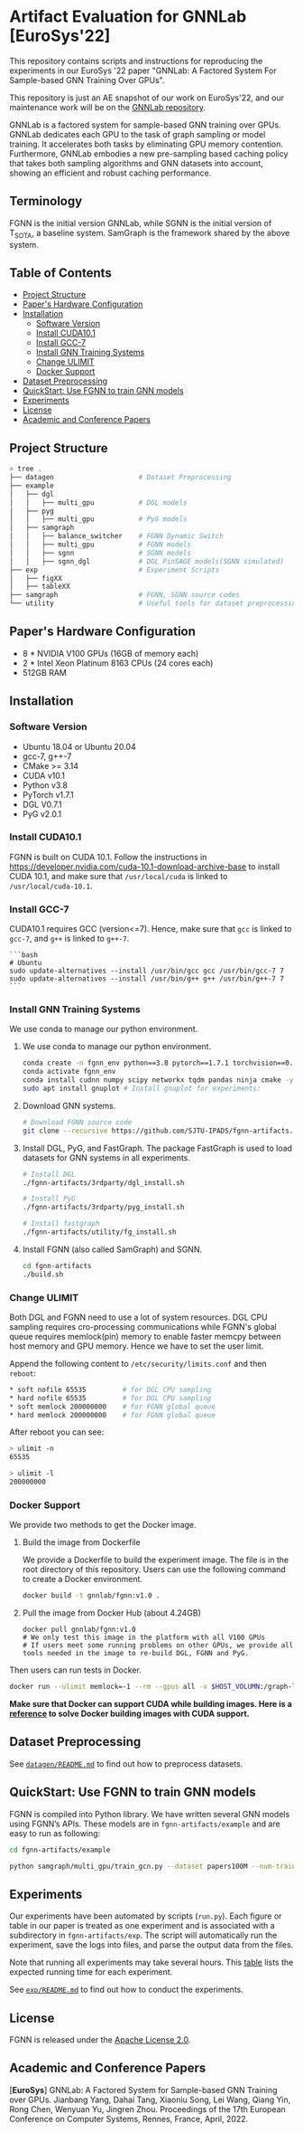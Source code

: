 # Artifact Evaluation for GNNLab [EuroSys'22]

This repository contains scripts and instructions for reproducing the experiments in our EuroSys '22 paper "GNNLab: A Factored System For Sample-based GNN Training Over GPUs".

This repository is just an AE snapshot of our work on EuroSys'22, and our maintenance work will be on the [GNNLab repository](https://github.com/SJTU-IPADS/gnnlab).

GNNLab is a factored system for sample-based GNN training over GPUs. GNNLab dedicates each GPU to the task of graph sampling or model training. It accelerates both tasks by eliminating GPU memory contention. Furthermore, GNNLab embodies a new pre-sampling based caching policy that takes both sampling algorithms and GNN datasets into account, showing an efficient and robust caching performance.

## Terminology
FGNN is the initial version GNNLab, while SGNN is the initial version of T<sub>SOTA</sub>, a baseline system. SamGraph is the framework shared by the above system.

## Table of Contents
  - [Project Structure](#project-structure)
  - [Paper's Hardware Configuration](#papers-hardware-configuration)
  - [Installation](#installation)
    - [Software Version](#software-version)
    - [Install CUDA10.1](#install-cuda101)
    - [Install GCC-7](#install-gcc-7)
    - [Install GNN Training Systems](#install-gnn-training-systems)
    - [Change ULIMIT](#change-ulimit)
    - [Docker Support](#docker-support)
  - [Dataset Preprocessing](#dataset-preprocessing)
  - [QuickStart: Use FGNN to train GNN models](#quickstart-use-fgnn-to-train-gnn-models)
  - [Experiments](#experiments)
  - [License](#license)
  - [Academic and Conference Papers](#academic-and-conference-papers)


## Project Structure

```bash
> tree .
├── datagen                     # Dataset Preprocessing
├── example
│   ├── dgl
│   │   ├── multi_gpu           # DGL models
│   ├── pyg
│   │   ├── multi_gpu           # PyG models
│   ├── samgraph
│   │   ├── balance_switcher    # FGNN Dynamic Switch
│   │   ├── multi_gpu           # FGNN models
│   │   ├── sgnn                # SGNN models
│   │   ├── sgnn_dgl            # DGL PinSAGE models(SGNN simulated)
├── exp                         # Experiment Scripts
│   ├── figXX
│   ├── tableXX
├── samgraph                    # FGNN, SGNN source codes
└── utility                     # Useful tools for dataset preprocessing
```



## Paper's Hardware Configuration
- 8 * NVIDIA V100 GPUs (16GB of memory each)
- 2 * Intel Xeon Platinum 8163 CPUs (24 cores each)
- 512GB RAM


## Installation

### Software Version

- Ubuntu 18.04 or Ubuntu 20.04
- gcc-7, g++-7
- CMake >= 3.14
- CUDA v10.1
- Python v3.8
- PyTorch v1.7.1
- DGL V0.7.1
- PyG v2.0.1

### Install CUDA10.1

FGNN is built on CUDA 10.1. Follow the instructions in https://developer.nvidia.com/cuda-10.1-download-archive-base to install CUDA 10.1, and make sure that `/usr/local/cuda` is linked to `/usr/local/cuda-10.1`.

### Install GCC-7

CUDA10.1 requires GCC (version<=7). Hence, make sure that `gcc` is linked to `gcc-7`, and `g++` is linked to `g++-7`. 

    ```bash
    # Ubuntu
    sudo update-alternatives --install /usr/bin/gcc gcc /usr/bin/gcc-7 7
    sudo update-alternatives --install /usr/bin/g++ g++ /usr/bin/g++-7 7
    ```


### Install GNN Training Systems

We use conda to manage our python environment.

1. We use conda to manage our python environment.

    ```bash
    conda create -n fgnn_env python==3.8 pytorch==1.7.1 torchvision==0.8.2 torchaudio==0.7.2 cudatoolkit=10.1 -c pytorch -y
    conda activate fgnn_env
    conda install cudnn numpy scipy networkx tqdm pandas ninja cmake -y # System cmake is too old to build DGL
    sudo apt install gnuplot # Install gnuplot for experiments:
    ```


2. Download GNN systems.

    ```bash
    # Download FGNN source code
    git clone --recursive https://github.com/SJTU-IPADS/fgnn-artifacts.git
    ```

3. Install DGL, PyG, and FastGraph. The package FastGraph is used to load datasets for GNN systems in all experiments.

    ```bash
    # Install DGL
    ./fgnn-artifacts/3rdparty/dgl_install.sh

    # Install PyG
    ./fgnn-artifacts/3rdparty/pyg_install.sh

    # Install fastgraph
    ./fgnn-artifacts/utility/fg_install.sh
    ```

    

4. Install FGNN (also called SamGraph) and SGNN.
   
    ```bash
    cd fgnn-artifacts
    ./build.sh
    ```

### Change ULIMIT
Both DGL and FGNN need to use a lot of system resources. DGL CPU sampling requires cro-processing communications while FGNN's global queue requires memlock(pin) memory to enable faster memcpy between host memory and GPU memory. Hence we have to set the user limit.


Append the following content to `/etc/security/limits.conf` and then `reboot`:

```bash
* soft nofile 65535         # for DGL CPU sampling
* hard nofile 65535         # for DGL CPU sampling
* soft memlock 200000000    # for FGNN global queue
* hard memlock 200000000    # for FGNN global queue
```

After reboot you can see:

```bash
> ulimit -n
65535

> ulimit -l
200000000
```

### Docker Support
We provide two methods to get the Docker image.

1. Build the image from Dockerfile

    We provide a Dockerfile to build the experiment image. The file is in the root directory of this repository. Users can use the following command to create a Docker environment.
    ```bash
    docker build -t gnnlab/fgnn:v1.0 .
    ```

2. Pull the image from Docker Hub (about 4.24GB)
    ```
    docker pull gnnlab/fgnn:v1.0
    # We only test this image in the platform with all V100 GPUs
    # If users meet some running problems on other GPUs, we provide all tools needed in the image to re-build DGL, FGNN and PyG.
    ```


Then users can run tests in Docker.
```bash
docker run --ulimit memlock=-1 --rm --gpus all -v $HOST_VOLUMN:/graph-learning -it gnnlab/fgnn:v1.0 bash
```

**Make sure that Docker can support CUDA while building images. Here is a [reference](https://stackoverflow.com/questions/59691207) to solve Docker building images with CUDA support.**


## Dataset Preprocessing

See [`datagen/README.md`](datagen/README.md) to find out how to preprocess datasets.



## QuickStart: Use FGNN to train GNN models

FGNN is compiled into Python library. We have written several GNN models using FGNN’s APIs. These models are in `fgnn-artifacts/example` and are easy to run as following:

```bash
cd fgnn-artifacts/example

python samgraph/multi_gpu/train_gcn.py --dataset papers100M --num-train-worker 1 --num-sample-worker 1 --pipeline --cache-policy pre_sample --cache-percentage 0.1 --num-epoch 10 --batch-size 8000
```



## Experiments

Our experiments have been automated by scripts (`run.py`). Each figure or table in our paper is treated as one experiment and is associated with a subdirectory in `fgnn-artifacts/exp`. The script will automatically run the experiment, save the logs into files, and parse the output data from the files.

Note that running all experiments may take several hours. This [table](exp/README.md#expected-running-time) lists the expected running time for each experiment.

See [`exp/README.md`](exp/README.md) to find out how to conduct the experiments.



## License

FGNN is released under the [Apache License 2.0](http://www.apache.org/licenses/LICENSE-2.0.html).




## Academic and Conference Papers

[**EuroSys**] GNNLab: A Factored System for Sample-based GNN Training over GPUs. Jianbang Yang, Dahai Tang, Xiaoniu Song, Lei Wang, Qiang Yin, Rong Chen, Wenyuan Yu, Jingren Zhou. Proceedings of the 17th European Conference on Computer Systems, Rennes, France, April, 2022.
